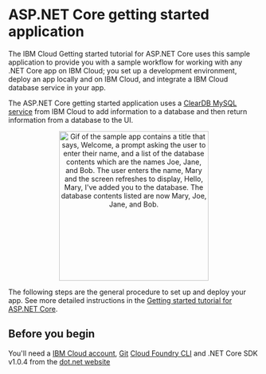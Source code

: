 # ASP.NET Core getting started application
The IBM Cloud Getting started tutorial for ASP.NET Core uses this sample application to provide you with a sample workflow for working with any .NET Core app on IBM Cloud; you set up a development environment, deploy an app locally and on IBM Cloud, and integrate a IBM Cloud database service in your app.

The ASP.NET Core getting started application uses a [ClearDB MySQL service](https://console.bluemix.net/catalog/services/cleardb-managed-mysql-database) from IBM Cloud to add information to a database and then return information from a database to the UI.

<p align="center">
  <img src="https://raw.githubusercontent.com/IBM-Bluemix/get-started-java/master/docs/GettingStarted.gif" width="300" alt="Gif of the sample app contains a title that says, Welcome, a prompt asking the user to enter their name, and a list of the database contents which are the names Joe, Jane, and Bob. The user enters the name, Mary and the screen refreshes to display, Hello, Mary, I've added you to the database. The database contents listed are now Mary, Joe, Jane, and Bob.">
</p>

The following steps are the general procedure to set up and deploy your app. See more detailed instructions in the [Getting started tutorial for ASP.NET Core](https://console.stage1.bluemix.net/docs/runtimes/dotnet/getting-started.html#getting_started).


## Before you begin

You'll need a [IBM Cloud account](https://console.ng.bluemix.net/registration/), [Git](https://git-scm.com/downloads) [Cloud Foundry CLI](https://github.com/cloudfoundry/cli#downloads) and .NET Core SDK v1.0.4 from the [dot.net website](https://www.microsoft.com/net/download/core)
